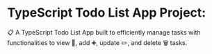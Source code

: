 # TypeScript Todo List App Project:

📋 A TypeScript Todo List App built to efficiently manage tasks with functionalities to view 👀, add ➕, update ✏️, and delete 🗑️ tasks.

